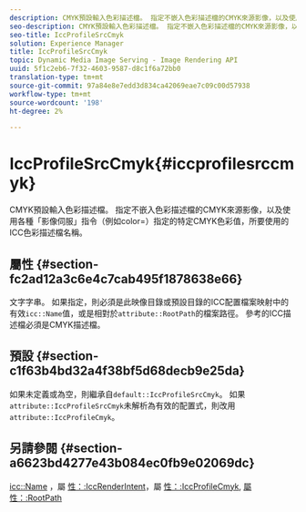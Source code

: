 ```yaml
---
description: CMYK預設輸入色彩描述檔。 指定不嵌入色彩描述檔的CMYK來源影像，以及使用各種「影像伺服」指令（例如color=）指定的特定CMYK色彩值，所要使用的ICC色彩描述檔名稱。
seo-description: CMYK預設輸入色彩描述檔。 指定不嵌入色彩描述檔的CMYK來源影像，以及使用各種「影像伺服」指令（例如color=）指定的特定CMYK色彩值，所要使用的ICC色彩描述檔名稱。
seo-title: IccProfileSrcCmyk
solution: Experience Manager
title: IccProfileSrcCmyk
topic: Dynamic Media Image Serving - Image Rendering API
uuid: 5f1c2eb6-7f32-4603-9587-d8c1f6a72bb0
translation-type: tm+mt
source-git-commit: 97a84e8e7edd3d834ca42069eae7c09c00d57938
workflow-type: tm+mt
source-wordcount: '198'
ht-degree: 2%

---
```



# IccProfileSrcCmyk{#iccprofilesrccmyk}

CMYK預設輸入色彩描述檔。 指定不嵌入色彩描述檔的CMYK來源影像，以及使用各種「影像伺服」指令（例如color=）指定的特定CMYK色彩值，所要使用的ICC色彩描述檔名稱。

## 屬性 {#section-fc2ad12a3c6e4c7cab495f1878638e66}

文字字串。 如果指定，則必須是此映像目錄或預設目錄的ICC配置檔案映射中的有效`icc::Name`值，或是相對於`attribute::RootPath`的檔案路徑。 參考的ICC描述檔必須是CMYK描述檔。

## 預設 {#section-c1f63b4bd32a4f38bf5d68decb9e25da}

如果未定義或為空，則繼承自`default::IccProfileSrcCmyk`。 如果`attribute::IccProfileSrcCmyk`未解析為有效的配置式，則改用`attribute::IccProfileCmyk`。

## 另請參閱 {#section-a6623bd4277e43b084ec0fb9e02069dc}

[icc::Name](../../../../../is-api/image-catalog/image-serving-api-ref/c-image-catalog-reference/c-icc-profile-map-reference/r-name-icc.md#reference-9e7d3c8e35434981a3dfac66b8946cbe) ，屬 [性：:IccRenderIntent](../../../../../is-api/image-catalog/image-serving-api-ref/c-image-catalog-reference/c-attributes-reference/r-iccrenderintent.md#reference-012f207f28bd4406a5368d23ed95a51f)，屬 [性：:IccProfileCmyk](../../../../../is-api/image-catalog/image-serving-api-ref/c-image-catalog-reference/c-attributes-reference/r-iccprofilecmyk.md#reference-db89f9dac33e447cadb359ec1ba27ee0), [屬性：:RootPath](../../../../../is-api/image-catalog/image-serving-api-ref/c-image-catalog-reference/c-attributes-reference/r-rootpath.md#reference-17d57e5967be403b8408fa7214017494)
